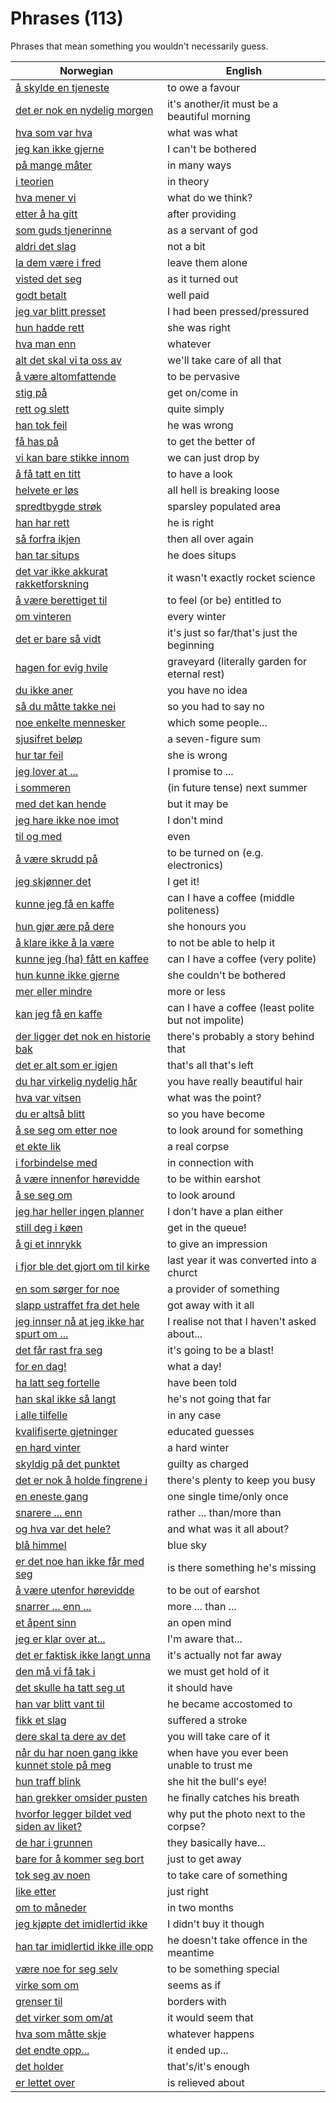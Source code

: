 # Phrases (113)

Phrases that mean something you wouldn't necessarily guess.

| Norwegian | English |
| --- | --- |
| [å skylde en tjeneste](https://www.ordnett.no/search?language=no&phrase=å%20skylde%20en%20tjeneste) | to owe a favour |
| [det er nok en nydelig morgen](https://www.ordnett.no/search?language=no&phrase=det%20er%20nok%20en%20nydelig%20morgen) | it's another/it must be a beautiful morning |
| [hva som var hva](https://www.ordnett.no/search?language=no&phrase=hva%20som%20var%20hva) | what was what |
| [jeg kan ikke gjerne](https://www.ordnett.no/search?language=no&phrase=jeg%20kan%20ikke%20gjerne) | I can't be bothered |
| [på mange måter](https://www.ordnett.no/search?language=no&phrase=på%20mange%20måter) | in many ways |
| [i teorien](https://www.ordnett.no/search?language=no&phrase=i%20teorien) | in theory |
| [hva mener vi](https://www.ordnett.no/search?language=no&phrase=hva%20mener%20vi) | what do we think? |
| [etter å ha gitt](https://www.ordnett.no/search?language=no&phrase=etter%20å%20ha%20gitt) | after providing |
| [som guds tjenerinne](https://www.ordnett.no/search?language=no&phrase=som%20guds%20tjenerinne) | as a servant of god |
| [aldri det slag](https://www.ordnett.no/search?language=no&phrase=aldri%20det%20slag) | not a bit |
| [la dem være i fred](https://www.ordnett.no/search?language=no&phrase=la%20dem%20være%20i%20fred) | leave them alone |
| [visted det seg](https://www.ordnett.no/search?language=no&phrase=visted%20det%20seg) | as it turned out |
| [godt betalt](https://www.ordnett.no/search?language=no&phrase=godt%20betalt) | well paid |
| [jeg var blitt presset](https://www.ordnett.no/search?language=no&phrase=jeg%20var%20blitt%20presset) | I had been pressed/pressured |
| [hun hadde rett](https://www.ordnett.no/search?language=no&phrase=hun%20hadde%20rett) | she was right |
| [hva man enn](https://www.ordnett.no/search?language=no&phrase=hva%20man%20enn) | whatever |
| [alt det skal vi ta oss av](https://www.ordnett.no/search?language=no&phrase=alt%20det%20skal%20vi%20ta%20oss%20av) | we'll take care of all that |
| [å være altomfattende](https://www.ordnett.no/search?language=no&phrase=å%20være%20altomfattende) | to be pervasive |
| [stig på](https://www.ordnett.no/search?language=no&phrase=stig%20på) | get on/come in |
| [rett og slett](https://www.ordnett.no/search?language=no&phrase=rett%20og%20slett) | quite simply |
| [han tok feil](https://www.ordnett.no/search?language=no&phrase=han%20tok%20feil) | he was wrong |
| [få has på](https://www.ordnett.no/search?language=no&phrase=få%20has%20på) | to get the better of |
| [vi kan bare stikke innom](https://www.ordnett.no/search?language=no&phrase=vi%20kan%20bare%20stikke%20innom) | we can just drop by |
| [å få tatt en titt](https://www.ordnett.no/search?language=no&phrase=å%20få%20tatt%20en%20titt) | to have a look |
| [helvete er løs](https://www.ordnett.no/search?language=no&phrase=helvete%20er%20løs) | all hell is breaking loose |
| [spredtbygde strøk](https://www.ordnett.no/search?language=no&phrase=spredtbygde%20strøk) | sparsley populated area |
| [han har rett](https://www.ordnett.no/search?language=no&phrase=han%20har%20rett) | he is right |
| [så forfra ikjen](https://www.ordnett.no/search?language=no&phrase=så%20forfra%20ikjen) | then all over again |
| [han tar situps](https://www.ordnett.no/search?language=no&phrase=han%20tar%20situps) | he does situps |
| [det var ikke akkurat rakketforskning](https://www.ordnett.no/search?language=no&phrase=det%20var%20ikke%20akkurat%20rakketforskning) | it wasn't exactly rocket science |
| [å være berettiget til](https://www.ordnett.no/search?language=no&phrase=å%20være%20berettiget%20til) | to feel (or be) entitled to |
| [om vinteren](https://www.ordnett.no/search?language=no&phrase=om%20vinteren) | every winter |
| [det er bare så vidt](https://www.ordnett.no/search?language=no&phrase=det%20er%20bare%20så%20vidt) | it's just so far/that's just the beginning |
| [hagen for evig hvile](https://www.ordnett.no/search?language=no&phrase=hagen%20for%20evig%20hvile) | graveyard (literally garden for eternal rest) |
| [du ikke aner](https://www.ordnett.no/search?language=no&phrase=du%20ikke%20aner) | you have no idea |
| [så du måtte takke nei](https://www.ordnett.no/search?language=no&phrase=så%20du%20måtte%20takke%20nei) | so you had to say no |
| [noe enkelte mennesker](https://www.ordnett.no/search?language=no&phrase=noe%20enkelte%20mennesker) | which some people... |
| [sjusifret beløp](https://www.ordnett.no/search?language=no&phrase=sjusifret%20beløp) | a seven-figure sum |
| [hur tar feil](https://www.ordnett.no/search?language=no&phrase=hur%20tar%20feil) | she is wrong |
| [jeg lover at ...](https://www.ordnett.no/search?language=no&phrase=jeg%20lover%20at%20...) | I promise to ... |
| [i sommeren](https://www.ordnett.no/search?language=no&phrase=i%20sommeren) | (in future tense) next summer |
| [med det kan hende](https://www.ordnett.no/search?language=no&phrase=med%20det%20kan%20hende) | but it may be |
| [jeg hare ikke noe imot](https://www.ordnett.no/search?language=no&phrase=jeg%20hare%20ikke%20noe%20imot) | I don't mind |
| [til og med](https://www.ordnett.no/search?language=no&phrase=til%20og%20med) | even |
| [å være skrudd på](https://www.ordnett.no/search?language=no&phrase=å%20være%20skrudd%20på) | to be turned on (e.g. electronics) |
| [jeg skjønner det](https://www.ordnett.no/search?language=no&phrase=jeg%20skjønner%20det) | I get it! |
| [kunne jeg få en kaffe](https://www.ordnett.no/search?language=no&phrase=kunne%20jeg%20få%20en%20kaffe) | can I have a coffee (middle politeness) |
| [hun gjør ære på dere](https://www.ordnett.no/search?language=no&phrase=hun%20gjør%20ære%20på%20dere) | she honours you |
| [å klare ikke å la være](https://www.ordnett.no/search?language=no&phrase=å%20klare%20ikke%20å%20la%20være) | to not be able to help it |
| [kunne jeg (ha) fått en kaffee](https://www.ordnett.no/search?language=no&phrase=kunne%20jeg%20(ha)%20fått%20en%20kaffee) | can I have a coffee (very polite) |
| [hun kunne ikke gjerne](https://www.ordnett.no/search?language=no&phrase=hun%20kunne%20ikke%20gjerne) | she couldn't be bothered |
| [mer eller mindre](https://www.ordnett.no/search?language=no&phrase=mer%20eller%20mindre) | more or less |
| [kan jeg få en kaffe](https://www.ordnett.no/search?language=no&phrase=kan%20jeg%20få%20en%20kaffe) | can I have a coffee (least polite but not impolite) |
| [der ligger det nok en historie bak](https://www.ordnett.no/search?language=no&phrase=der%20ligger%20det%20nok%20en%20historie%20bak) | there's probably a story behind that |
| [det er alt som er igjen](https://www.ordnett.no/search?language=no&phrase=det%20er%20alt%20som%20er%20igjen) | that's all that's left |
| [du har virkelig nydelig hår](https://www.ordnett.no/search?language=no&phrase=du%20har%20virkelig%20nydelig%20hår) | you have really beautiful hair |
| [hva var vitsen](https://www.ordnett.no/search?language=no&phrase=hva%20var%20vitsen) | what was the point? |
| [du er altså blitt](https://www.ordnett.no/search?language=no&phrase=du%20er%20altså%20blitt) | so you have become |
| [å se seg om etter noe](https://www.ordnett.no/search?language=no&phrase=å%20se%20seg%20om%20etter%20noe) | to look around for something |
| [et ekte lik](https://www.ordnett.no/search?language=no&phrase=et%20ekte%20lik) | a real corpse |
| [i forbindelse med](https://www.ordnett.no/search?language=no&phrase=i%20forbindelse%20med) | in connection with |
| [å være innenfor hørevidde](https://www.ordnett.no/search?language=no&phrase=å%20være%20innenfor%20hørevidde) | to be within earshot |
| [å se seg om](https://www.ordnett.no/search?language=no&phrase=å%20se%20seg%20om) | to look around |
| [jeg har heller ingen planner](https://www.ordnett.no/search?language=no&phrase=jeg%20har%20heller%20ingen%20planner) | I don't have a plan either |
| [still deg i køen](https://www.ordnett.no/search?language=no&phrase=still%20deg%20i%20køen) | get in the queue! |
| [å gi et innrykk](https://www.ordnett.no/search?language=no&phrase=å%20gi%20et%20innrykk) | to give an impression |
| [i fjor ble det gjort om til kirke](https://www.ordnett.no/search?language=no&phrase=i%20fjor%20ble%20det%20gjort%20om%20til%20kirke) | last year it was converted into a churct |
| [en som sørger for noe](https://www.ordnett.no/search?language=no&phrase=en%20som%20sørger%20for%20noe) | a provider of something |
| [slapp ustraffet fra det hele](https://www.ordnett.no/search?language=no&phrase=slapp%20ustraffet%20fra%20det%20hele) | got away with it all |
| [jeg innser nå at jeg ikke har spurt om ...](https://www.ordnett.no/search?language=no&phrase=jeg%20innser%20nå%20at%20jeg%20ikke%20har%20spurt%20om%20...) | I realise not that I haven't asked about... |
| [det får rast fra seg](https://www.ordnett.no/search?language=no&phrase=det%20får%20rast%20fra%20seg) | it's going to be a blast! |
| [for en dag!](https://www.ordnett.no/search?language=no&phrase=for%20en%20dag!) | what a day! |
| [ha latt seg fortelle](https://www.ordnett.no/search?language=no&phrase=ha%20latt%20seg%20fortelle) | have been told |
| [han skal ikke så langt](https://www.ordnett.no/search?language=no&phrase=han%20skal%20ikke%20så%20langt) | he's not going that far |
| [i alle tilfelle](https://www.ordnett.no/search?language=no&phrase=i%20alle%20tilfelle) | in any case |
| [kvalifiserte gjetninger](https://www.ordnett.no/search?language=no&phrase=kvalifiserte%20gjetninger) | educated guesses |
| [en hard vinter](https://www.ordnett.no/search?language=no&phrase=en%20hard%20vinter) | a hard winter |
| [skyldig på det punktet](https://www.ordnett.no/search?language=no&phrase=skyldig%20på%20det%20punktet) | guilty as charged |
| [det er nok å holde fingrene i](https://www.ordnett.no/search?language=no&phrase=det%20er%20nok%20å%20holde%20fingrene%20i) | there's plenty to keep you busy |
| [en eneste gang](https://www.ordnett.no/search?language=no&phrase=en%20eneste%20gang) | one single time/only once |
| [snarere ... enn](https://www.ordnett.no/search?language=no&phrase=snarere%20...%20enn) | rather ... than/more than |
| [og hva var det hele?](https://www.ordnett.no/search?language=no&phrase=og%20hva%20var%20det%20hele?) | and what was it all about? |
| [blå himmel](https://www.ordnett.no/search?language=no&phrase=blå%20himmel) | blue sky |
| [er det noe han ikke får med seg](https://www.ordnett.no/search?language=no&phrase=er%20det%20noe%20han%20ikke%20får%20med%20seg) | is there something he's missing |
| [å være utenfor hørevidde](https://www.ordnett.no/search?language=no&phrase=å%20være%20utenfor%20hørevidde) | to be out of earshot |
| [snarrer ... enn ...](https://www.ordnett.no/search?language=no&phrase=snarrer%20...%20enn%20...) | more ... than ... |
| [et åpent sinn](https://www.ordnett.no/search?language=no&phrase=et%20åpent%20sinn) | an open mind |
| [jeg er klar over at...](https://www.ordnett.no/search?language=no&phrase=jeg%20er%20klar%20over%20at...) | I'm aware that... |
| [det er faktisk ikke langt unna](https://www.ordnett.no/search?language=no&phrase=det%20er%20faktisk%20ikke%20langt%20unna) | it's actually not far away |
| [den må vi få tak i](https://www.ordnett.no/search?language=no&phrase=den%20må%20vi%20få%20tak%20i) | we must get hold of it |
| [det skulle ha tatt seg ut](https://www.ordnett.no/search?language=no&phrase=det%20skulle%20ha%20tatt%20seg%20ut) | it should have |
| [han var blitt vant til](https://www.ordnett.no/search?language=no&phrase=han%20var%20blitt%20vant%20til) | he became accostomed to |
| [fikk et slag](https://www.ordnett.no/search?language=no&phrase=fikk%20et%20slag) | suffered a stroke |
| [dere skal ta dere av det](https://www.ordnett.no/search?language=no&phrase=dere%20skal%20ta%20dere%20av%20det) | you will take care of it |
| [når du har noen gang ikke kunnet stole på meg](https://www.ordnett.no/search?language=no&phrase=når%20du%20har%20noen%20gang%20ikke%20kunnet%20stole%20på%20meg) | when have you ever been unable to trust me |
| [hun traff blink](https://www.ordnett.no/search?language=no&phrase=hun%20traff%20blink) | she hit the bull's eye! |
| [han grekker omsider pusten](https://www.ordnett.no/search?language=no&phrase=han%20grekker%20omsider%20pusten) | he finally catches his breath |
| [hvorfor legger bildet ved siden av liket?](https://www.ordnett.no/search?language=no&phrase=hvorfor%20legger%20bildet%20ved%20siden%20av%20liket?) | why put the photo next to the corpse? |
| [de har i grunnen](https://www.ordnett.no/search?language=no&phrase=de%20har%20i%20grunnen) | they basically have... |
| [bare for å kommer seg bort](https://www.ordnett.no/search?language=no&phrase=bare%20for%20å%20kommer%20seg%20bort) | just to get away |
| [tok seg av noen](https://www.ordnett.no/search?language=no&phrase=tok%20seg%20av%20noen) | to take care of something |
| [like etter](https://www.ordnett.no/search?language=no&phrase=like%20etter) | just right |
| [om to måneder](https://www.ordnett.no/search?language=no&phrase=om%20to%20måneder) | in two months |
| [jeg kjøpte det imidlertid ikke](https://www.ordnett.no/search?language=no&phrase=jeg%20kjøpte%20det%20imidlertid%20ikke) | I didn't buy it though |
| [han tar imidlertid ikke ille opp](https://www.ordnett.no/search?language=no&phrase=han%20tar%20imidlertid%20ikke%20ille%20opp) | he doesn't take offence in the meantime |
| [være noe for seg selv](https://www.ordnett.no/search?language=no&phrase=være%20noe%20for%20seg%20selv) | to be something special |
| [virke som om](https://www.ordnett.no/search?language=no&phrase=virke%20som%20om) | seems as if |
| [grenser til](https://www.ordnett.no/search?language=no&phrase=grenser%20til) | borders with |
| [det virker som om/at](https://www.ordnett.no/search?language=no&phrase=det%20virker%20som%20om/at) | it would seem that |
| [hva som måtte skje](https://www.ordnett.no/search?language=no&phrase=hva%20som%20måtte%20skje) | whatever happens |
| [det endte opp...](https://www.ordnett.no/search?language=no&phrase=det%20endte%20opp...) | it ended up... |
| [det holder](https://www.ordnett.no/search?language=no&phrase=det%20holder) | that's/it's enough |
| [er lettet over](https://www.ordnett.no/search?language=no&phrase=er%20lettet%20over) | is relieved about |

